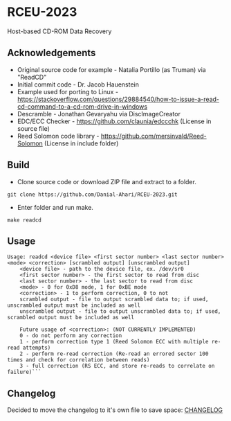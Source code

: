 # RCEU-2023
Host-based CD-ROM Data Recovery

## Acknowledgements

- Original source code for example - Natalia Portillo (as Truman) via "ReadCD"  
- Initial commit code - Dr. Jacob Hauenstein  
- Example used for porting to Linux - https://stackoverflow.com/questions/29884540/how-to-issue-a-read-cd-command-to-a-cd-rom-drive-in-windows  
- Descramble - Jonathan Gevaryahu via DiscImageCreator  
- EDC/ECC Checker - https://github.com/claunia/edccchk (License in source file)  
- Reed Solomon code library - https://github.com/mersinvald/Reed-Solomon (License in include folder)  

## Build

- Clone source code or download ZIP file and extract to a folder.

`git clone https://github.com/Danial-Ahari/RCEU-2023.git`

- Enter folder and run make.

`make readcd`

## Usage

	Usage: readcd <device file> <first sector number> <last sector number> <mode> <correction> [scrambled output] [unscrambled output]
		<device file> - path to the device file, ex. /dev/sr0
		<first sector number> - the first sector to read from disc
		<last sector number> - the last sector to read from disc
		<mode> - 0 for 0xD8 mode, 1 for 0xBE mode
		<correction> - 1 to perform correction, 0 to not
		scrambled output - file to output scrambled data to; if used, unscrambled output must be included as well
		unscrambled output - file to output unscrambled data to; if used, scrambled output must be included as well
		
		Future usage of <correction>: (NOT CURRENTLY IMPLEMENTED)
		0 - do not perform any correction
		1 - perform correction type 1 (Reed Solomon ECC with multiple re-read attempts)
		2 - perform re-read correction (Re-read an errored sector 100 times and check for correlation between reads)
		3 - full correction (RS ECC, and store re-reads to correlate on failure)```

## Changelog

Decided to move the changelog to it's own file to save space: [CHANGELOG](CHANGELOG.md)
